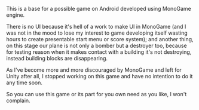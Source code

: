 This is a base for a possible game on Android developed using MonoGame engine.

There is no UI because it's hell of a work to make UI in MonoGame (and I was not in the mood to lose my interest to
game developing itself wasting hours to create presentable start menu or score system);
and another thing, on this stage our plane is not only a bomber but a destroyer too,
because for testing reason when it makes contact with a building it's not destroying,
instead building blocks are disappearing.

As I've become more and more discouraged by MonoGame and left for Unity after all,
I stopped working on this game and have no intention to do it any time soon.

So you can use this game or its part for you own need as you like, I won't complain.

